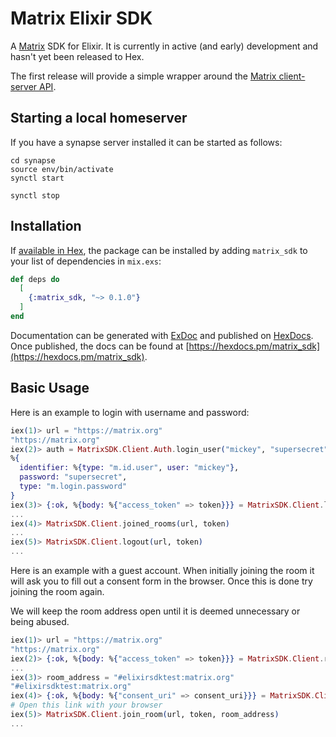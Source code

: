 # Matrix Elixir SDK 

A [Matrix](https://matrix.org/) SDK for Elixir. It is currently in active (and early) development and hasn't yet been released to Hex. 

The first release will provide a simple wrapper around the [Matrix client-server API](https://matrix.org/docs/spec/client_server/r0.6.1). 

## Starting a local homeserver

If you have a synapse server installed it can be started as follows:

```
cd synapse
source env/bin/activate
synctl start

synctl stop 
```

## Installation

If [available in Hex](https://hex.pm/docs/publish), the package can be installed
by adding `matrix_sdk` to your list of dependencies in `mix.exs`:

```elixir
def deps do
  [
    {:matrix_sdk, "~> 0.1.0"}
  ]
end
```

Documentation can be generated with [ExDoc](https://github.com/elixir-lang/ex_doc)
and published on [HexDocs](https://hexdocs.pm). Once published, the docs can
be found at [https://hexdocs.pm/matrix_sdk](https://hexdocs.pm/matrix_sdk).

## Basic Usage

Here is an example to login with username and password:

```elixir
iex(1)> url = "https://matrix.org"
"https://matrix.org"
iex(2)> auth = MatrixSDK.Client.Auth.login_user("mickey", "supersecret")
%{
  identifier: %{type: "m.id.user", user: "mickey"},
  password: "supersecret",
  type: "m.login.password"
}
iex(3)> {:ok, %{body: %{"access_token" => token}}} = MatrixSDK.Client.login(url, auth)
...
iex(4)> MatrixSDK.Client.joined_rooms(url, token)
...
iex(5)> MatrixSDK.Client.logout(url, token)
...
```

Here is an example with a guest account. When initially joining the room it will
ask you to fill out a consent form in the browser. Once this is done try joining
the room again.

We will keep the room address open until it is deemed unnecessary or being abused.

```elixir
iex(1)> url = "https://matrix.org"
"https://matrix.org"
iex(2)> {:ok, %{body: %{"access_token" => token}}} = MatrixSDK.Client.register_guest(url)
...
iex(3)> room_address = "#elixirsdktest:matrix.org"
"#elixirsdktest:matrix.org"
iex(4)> {:ok, %{body: %{"consent_uri" => consent_uri}}} = MatrixSDK.Client.join_room(url, token, room_address)
# Open this link with your browser
iex(5)> MatrixSDK.Client.join_room(url, token, room_address)
...
```
